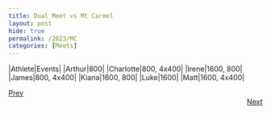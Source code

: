 ```yaml
---
title: Dual Meet vs Mt Carmel
layout: post
hide: true
permalink: /2023/MC
categories: [Meets]
---
```


|Athlete|Events|
|Arthur|800|
|Charlotte|800, 4x400|
|Irene|1600, 800|
|James|800, 4x400|
|Kiana|1600, 800|
|Luke|1600|
|Matt|1600, 4x400|

<div style="text-align: left"> <a href="{{site.baseurl}}/2023/FS">Prev</a></div> 
<div style="text-align: right"> <a href="{{site.baseurl}}/2023/PLF">Next</a></div>